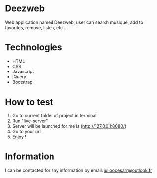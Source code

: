 # Deezweb

Web application named Deezweb, user can search musique, add to favorites, remove, listen, etc ...

# Technologies

- HTML
- CSS
- Javascript
- jQuery
- Bootstrap

# How to test

1. Go to current folder of project in terminal
2. Run "live-server"
3. Server will be launched for me is (http://127.0.0.1:8080/)
4. Go to your url
5. Enjoy !

# Information

I can be contacted for any information by email: julioocesarr@outlook.fr
